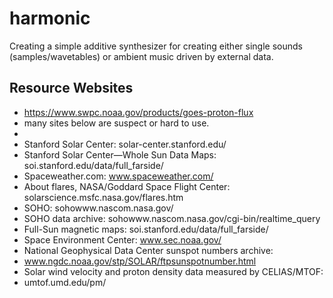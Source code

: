 # harmonic
Creating a simple additive synthesizer for creating either single sounds (samples/wavetables) or ambient music driven by external data.
## Resource Websites 
- https://www.swpc.noaa.gov/products/goes-proton-flux
- many sites below are suspect or hard to use.
- 
- Stanford Solar Center: solar-center.stanford.edu/ 
- Stanford Solar Center—Whole Sun Data Maps: soi.stanford.edu/data/full_farside/
- Spaceweather.com: www.spaceweather.com/ 
- About flares, NASA/Goddard Space Flight Center: solarscience.msfc.nasa.gov/flares.htm
- SOHO: sohowww.nascom.nasa.gov/
- SOHO data archive: sohowww.nascom.nasa.gov/cgi-bin/realtime_query 
- Full-Sun magnetic maps: soi.stanford.edu/data/full_farside/
- Space Environment Center: www.sec.noaa.gov/ 
- National Geophysical Data Center sunspot numbers archive: 
- www.ngdc.noaa.gov/stp/SOLAR/ftpsunspotnumber.html
- Solar wind velocity and proton density data measured by CELIAS/MTOF: 
- umtof.umd.edu/pm/
